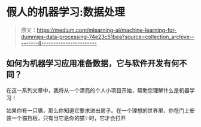 # 假人的机器学习:数据处理

> 原文：<https://medium.com/mlearning-ai/machine-learning-for-dummies-data-processing-74e23c51bea?source=collection_archive---------4----------------------->

## 如何为机器学习应用准备数据，它与软件开发有何不同？

在这一系列文章中，我将从一个漂亮的个人小项目开始，帮助您理解什么是机器学习！

如果你有一只猫，那么你知道它要求进出房子。在一个理想的世界里，你在门上安装一个猫挡板，只有当它是你的猫✨时，它才会打开